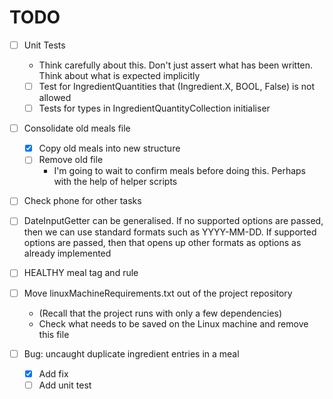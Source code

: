# TODO

- [ ] Unit Tests
	- Think carefully about this. Don't just assert what has been written. Think about what is expected implicitly
	- [ ] Test for IngredientQuantities that (Ingredient.X, BOOL, False) is not allowed
	- [ ] Tests for types in IngredientQuantityCollection initialiser

- [ ] Consolidate old meals file
	- [X] Copy old meals into new structure
	- [ ] Remove old file
		- I'm going to wait to confirm meals before doing this. Perhaps with the help of helper scripts

- [ ] Check phone for other tasks

- [ ] DateInputGetter can be generalised. If no supported options are passed, then we can use standard formats such as YYYY-MM-DD. If supported options are passed, then that opens up other formats as options as already implemented

- [ ] HEALTHY meal tag and rule

- [ ] Move linuxMachineRequirements.txt out of the project repository
	- (Recall that the project runs with only a few dependencies)
	- Check what needs to be saved on the Linux machine and remove this file

- [ ] Bug: uncaught duplicate ingredient entries in a meal
	- [X] Add fix
	- [ ] Add unit test
